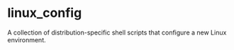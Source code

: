 # linux_config
A collection of distribution-specific shell scripts that configure a new Linux environment.
